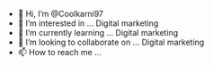 - 👋 Hi, I’m @Coolkarni97
- 👀 I’m interested in ... Digital marketing
- 🌱 I’m currently learning ... Digital marketing
- 💞️ I’m looking to collaborate on ... Digital marketing
- 📫 How to reach me ...

<!---
Coolkarni97/Coolkarni97 is a ✨ special ✨ repository because its `README.md` (this file) appears on your GitHub profile.
You can click the Preview link to take a look at your changes.
--->
